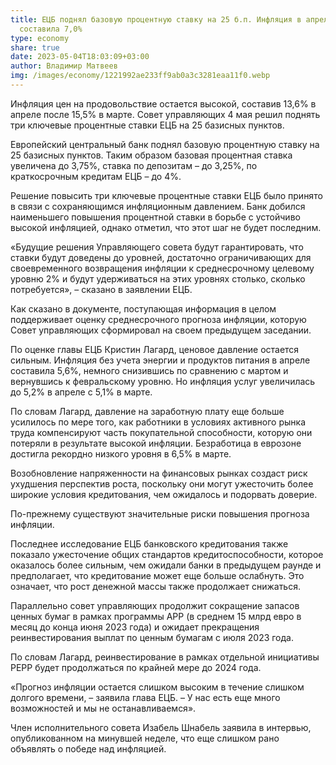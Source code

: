 ```yaml
---
title: ЕЦБ поднял базовую процентную ставку на 25 б.п. Инфляция в апреле
  составила 7,0%
type: economy
share: true
date: 2023-05-04T18:03:09+03:00
author: Владимир Матвеев
img: /images/economy/1221992ae233ff9ab0a3c3281eaa11f0.webp
---
```

Инфляция цен на продовольствие остается высокой, составив 13,6% в апреле после 15,5% в марте. Совет управляющих 4 мая решил поднять три ключевые процентные ставки ЕЦБ на 25 базисных пунктов.

Европейский центральный банк поднял базовую процентную ставку на 25 базисных пунктов. Таким образом базовая процентная ставка увеличена до 3,75%, ставка по депозитам – до 3,25%, по краткосрочным кредитам ЕЦБ – до 4%.

Решение повысить три ключевые процентные ставки ЕЦБ было принято в связи с сохраняющимся инфляционным давлением. Банк добился наименьшего повышения процентной ставки в борьбе с устойчиво высокой инфляцией, однако отметил, что этот шаг не будет последним.

«Будущие решения Управляющего совета будут гарантировать, что ставки будут доведены до уровней, достаточно ограничивающих для своевременного возвращения инфляции к среднесрочному целевому уровню 2% и будут удерживаться на этих уровнях столько, сколько потребуется», – сказано в заявлении ЕЦБ.

Как сказано в документе, поступающая информация в целом поддерживает оценку среднесрочного прогноза инфляции, которую Совет управляющих сформировал на своем предыдущем заседании.

По оценке главы ЕЦБ Кристин Лагард, ценовое давление остается сильным. Инфляция без учета энергии и продуктов питания в апреле составила 5,6%, немного снизившись по сравнению с мартом и вернувшись к февральскому уровню. Но инфляция услуг увеличилась до 5,2% в апреле с 5,1% в марте.

По словам Лагард, давление на заработную плату еще больше усилилось по мере того, как работники в условиях активного рынка труда компенсируют часть покупательной способности, которую они потеряли в результате высокой инфляции. Безработица в еврозоне достигла рекордно низкого уровня в 6,5% в марте.

Возобновление напряженности на финансовых рынках создаст риск ухудшения перспектив роста, поскольку они могут ужесточить более широкие условия кредитования, чем ожидалось и подорвать доверие.

По-прежнему существуют значительные риски повышения прогноза инфляции.

Последнее исследование ЕЦБ банковского кредитования также показало ужесточение общих стандартов кредитоспособности, которое оказалось более сильным, чем ожидали банки в предыдущем раунде и предполагает, что кредитование может еще больше ослабнуть. Это означает, что рост денежной массы также продолжает снижаться. 

Параллельно совет управляющих продолжит сокращение запасов ценных бумаг в рамках программы APP (в среднем 15 млрд евро в месяц до конца июня 2023 года) и ожидает прекращения реинвестирования выплат по ценным бумагам с июля 2023 года.

По словам Лагард, реинвестирование в рамках отдельной инициативы PEPP будет продолжаться по крайней мере до 2024 года.

«Прогноз инфляции остается слишком высоким в течение слишком долгого времени, – заявила глава ЕЦБ. – У нас есть еще много возможностей и мы не останавливаемся».

Член исполнительного совета Изабель Шнабель заявила в интервью, опубликованном на минувшей неделе, что еще слишком рано объявлять о победе над инфляцией.